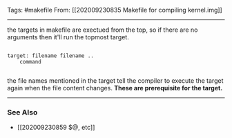 Tags:  #makefile 
From: [[202009230835 Makefile for compiling kernel.img]]

---
the targets in makefile are exectued from the top, so if there are no arguments then it'll run the topmost target.

```make

target: filename filename ..
	command
	
```

the file names mentioned in the target tell the compiler to execute the target again when the file content changes. **These are prerequisite for the target.**

---
### See Also
- [[202009230859 $@, etc]]

